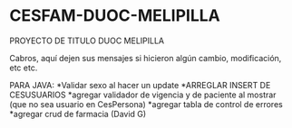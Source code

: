 # CESFAM-DUOC-MELIPILLA
PROYECTO DE TITULO DUOC MELIPILLA

Cabros, aquí dejen sus mensajes si hicieron algún cambio, modificación, etc etc.

PARA JAVA:
*Validar sexo al hacer un update
*ARREGLAR INSERT DE CESUSUARIOS
*agregar validador de vigencia y de paciente al mostrar (que no sea usuario en CesPersona)
*agregar tabla de control de errores
*agregar crud de farmacia (David G)

